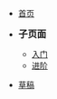 * [首页](/ "首页 | Trident")

* <span style="font-size: 1.17em">**子页面**</span>
  - [入门](starter/)
  - [进阶](TODO)

* [草稿](draft/draft "草稿 | Trident")